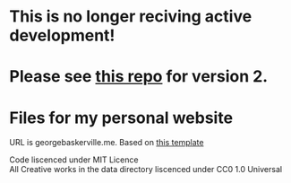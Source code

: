 # This is no longer reciving active development!
# Please see [this repo](https://github.com/georgebaskervil/Personal-Website-Rails) for version 2.

# Files for my personal website

URL is georgebaskerville.me.
Based on [this template](https://github.com/pastc/portfolio)

Code liscenced under MIT Licence  
All Creative works in the data directory liscenced under CC0 1.0 Universal
